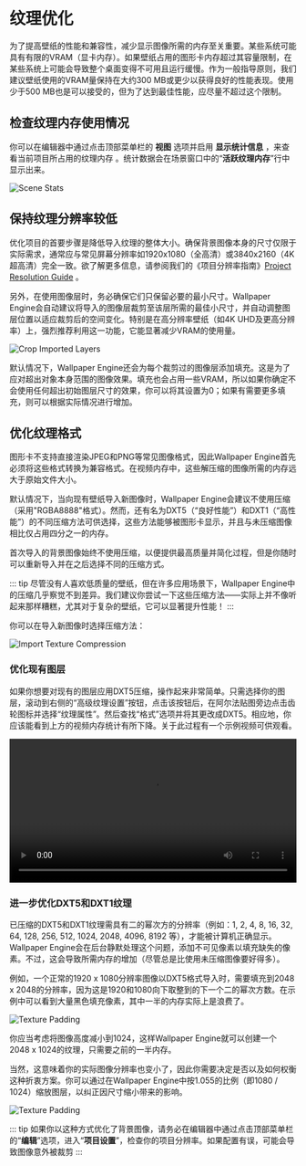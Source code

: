 # 纹理优化

为了提高壁纸的性能和兼容性，减少显示图像所需的内存至关重要。某些系统可能具有有限的VRAM（显卡内存）。如果壁纸占用的图形卡内存超过其容量限制，在某些系统上可能会导致整个桌面变得不可用且运行缓慢。作为一般指导原则，我们建议壁纸使用的VRAM量保持在大约300 MB或更少以获得良好的性能表现。使用少于500 MB也是可以接受的，但为了达到最佳性能，应尽量不超过这个限制。

## 检查纹理内存使用情况

你可以在编辑器中通过点击顶部菜单栏的 **视图** 选项并启用 **显示统计信息** ，来查看当前项目所占用的纹理内存 。统计数据会在场景窗口中的“**活跃纹理内存**”行中显示出来。

![Scene Stats](/wallpaper-engine-docs/img/performance/Stats.png)

## 保持纹理分辨率较低

优化项目的首要步骤是降低导入纹理的整体大小。确保背景图像本身的尺寸仅限于实际需求，通常应与常见屏幕分辨率如1920x1080（全高清）或3840x2160（4K超高清）完全一致。欲了解更多信息，请参阅我们的《项目分辨率指南》[Project Resolution Guide](/performance/resolution) 。

另外，在使用图像层时，务必确保它们只保留必要的最小尺寸。Wallpaper Engine会自动建议将导入的图像层裁剪至该层所需的最佳小尺寸，并自动调整图层位置以适应裁剪后的空间变化。特别是在高分辨率壁纸（如4K UHD及更高分辨率）上，强烈推荐利用这一功能，它能显著减少VRAM的使用量。

![Crop Imported Layers](/wallpaper-engine-docs/img/performance/Cropping.png)

默认情况下，Wallpaper Engine还会为每个裁剪过的图像层添加填充。这是为了应对超出对象本身范围的图像效果。填充也会占用一些VRAM，所以如果你确定不会使用任何超出初始图层尺寸的效果，你可以将其设置为0；如果有需要更多填充，则可以根据实际情况进行增加。	

## 优化纹理格式

图形卡不支持直接渲染JPEG和PNG等常见图像格式，因此Wallpaper Engine首先必须将这些格式转换为兼容格式。在视频内存中，这些解压缩的图像所需的内存远大于原始文件大小。

默认情况下，当向现有壁纸导入新图像时，Wallpaper Engine会建议不使用压缩（采用"RGBA8888"格式）。然而，还有名为DXT5（“良好性能”）和DXT1（“高性能”）的不同压缩方法可供选择，这些方法能够被图形卡显示，并且与未压缩图像相比仅占用四分之一的内存。

首次导入的背景图像始终不使用压缩，以便提供最高质量并简化过程，但是你随时可以重新导入并在之后选择不同的压缩方式。

::: tip
尽管没有人喜欢低质量的壁纸，但在许多应用场景下，Wallpaper Engine中的压缩几乎察觉不到差异。我们建议你尝试一下这些压缩方法——实际上并不像听起来那样糟糕，尤其对于复杂的壁纸，它可以显著提升性能！
:::

你可以在导入新图像时选择压缩方法：

![Import Texture Compression](/wallpaper-engine-docs/img/performance/Import_compression.png)

### 优化现有图层

如果你想要对现有的图层应用DXT5压缩，操作起来非常简单。只需选择你的图层，滚动到右侧的“高级纹理设置”按钮，点击该按钮后，在阿尔法贴图旁边点击齿轮图标并选择“纹理属性”。然后查找“格式”选项并将其更改成DXT5。相应地，你应该能看到上方的视频内存统计有所下降。关于此过程有一个示例视频可供观看。

<video width="100%" controls autoplay loop>
  <source :src="$withBase('/videos/texture_format_change.mp4')" type="video/mp4">
  Your browser does not support the video tag.
</video>

### 进一步优化DXT5和DXT1纹理

已压缩的DXT5和DXT1纹理需具有二的幂次方的分辨率（例如：1, 2, 4, 8, 16, 32, 64, 128, 256, 512, 1024, 2048, 4096, 8192 等），才能被计算机正确显示。Wallpaper Engine会在后台静默处理这个问题，添加不可见像素以填充缺失的像素。不过，这会导致所需内存的增加（尽管总是比使用未压缩图像要好得多）。

例如，一个正常的1920 x 1080分辨率图像以DXT5格式导入时，需要填充到2048 x 2048的分辨率，因为这是1920和1080向下取整到的下一个二的幂次方数。在示例中可以看到大量黑色填充像素，其中一半的内存实际上是浪费了。

![Texture Padding](/wallpaper-engine-docs/img/performance/Power_of_two_padding.png)

你应当考虑将图像高度减小到1024，这样Wallpaper Engine就可以创建一个2048 x 1024的纹理，只需要之前的一半内存。

当然，这意味着你的实际图像分辨率也变小了，因此你需要决定是否以及如何权衡这种折衷方案。你可以通过在Wallpaper Engine中按1.055的比例（即1080 / 1024）缩放图层，以纠正因尺寸缩小带来的影响。

![Texture Padding](/wallpaper-engine-docs/img/performance/Fix_optimized_scale.png)

::: tip
如果你以这种方式优化了背景图像，请务必在编辑器中通过点击顶部菜单栏的“**编辑**”选项，进入“**项目设置**”，检查你的项目分辨率。如果配置有误，可能会导致图像意外被裁剪
:::













